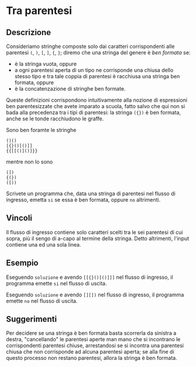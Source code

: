 Tra parentesi
=============

Descrizione
-----------

Consideriamo stringhe composte solo dai caratteri corrispondenti alle parentesi
`(`, `)`, `[`, `]`, `{`, `}`; diremo che una stringa del genere è *ben formata*
se:

 * è la stringa vuota, oppure
 * a ogni parentesi aperta di un tipo ne corrisponde una chiusa dello stesso
   tipo e tra tale coppia di parentesi è racchiusa una stringa ben formata,
   oppure
 * è la concatenzazione di stringhe ben formate.

Queste definizioni corrispondono intuitivamente alla nozione di espressioni ben
parentesizzate che avete imparato a scuola, fatto salvo che qui non si bada
alla precedenza tra i tipi di parentesi: la stringa `({})` è ben formata, anche
se le tonde racchiudono le graffe.

Sono ben foramte le stringhe

    ()()
    [{}()[()]]
    {{[[()]()]}}

mentre non lo sono

    (])
    {(})
    ([))

Scrivete un programma che, data una stringa di parentesi nel flusso di
ingresso, emetta `si` se essa è ben formata, oppure `no` altrimenti.

Vincoli
-------

Il flusso di ingresso contiene solo caratteri scelti tra le sei parentesi di cui
sopra, più il sengo di a-capo al termine della stringa. Detto altrimenti,
l'input contiene una ed una sola linea.


Esempio
-------

Eseguendo `soluzione` e avendo `[[{}()[()]]]` nel flusso di ingresso, il
programma emette `si` nel flusso di uscita.

Eseguendo `soluzione` e avendo `[][])` nel flusso di ingresso, il programma
emette `no` nel flusso di uscita.


Suggerimenti
------------

Per decidere se una stringa è ben formata basta scorrerla da sinistra a destra,
"cancellando" le parentesi aperte man mano che si incontrano le corrispondenti
parentesi chiuse, arrestandosi se si incontra una parentesi chiusa che non
corrisponde ad alcuna parentesi aperta; se alla fine di questo processo non
restano parentesi, allora la stringa è ben formata.
